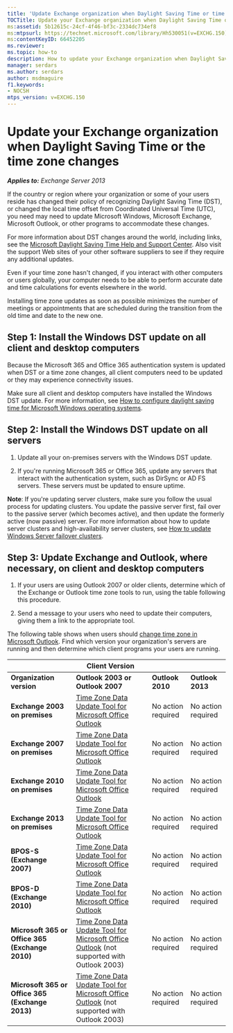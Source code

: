 ```yaml
---
title: 'Update Exchange organization when Daylight Saving Time or time zone changes'
TOCTitle: Update your Exchange organization when Daylight Saving Time or the time zone changes
ms:assetid: 5b12615c-24cf-4f46-bf3c-2334dc734ef8
ms:mtpsurl: https://technet.microsoft.com/library/Hh530051(v=EXCHG.150)
ms:contentKeyID: 66452205
ms.reviewer:
ms.topic: how-to
description: How to update your Exchange organization when Daylight Saving Time or the time zone changes
manager: serdars
ms.author: serdars
author: msdmaguire
f1.keywords:
- NOCSH
mtps_version: v=EXCHG.150
---
```


# Update your Exchange organization when Daylight Saving Time or the time zone changes

_**Applies to:** Exchange Server 2013_

If the country or region where your organization or some of your users reside has changed their policy of recognizing Daylight Saving Time (DST), or changed the local time offset from Coordinated Universal Time (UTC), you need may need to update Microsoft Windows, Microsoft Exchange, Microsoft Outlook, or other programs to accommodate these changes.

For more information about DST changes around the world, including links, see the [Microsoft Daylight Saving Time Help and Support Center](https://support.microsoft.com/help/22803/daylight-saving-time). Also visit the support Web sites of your other software suppliers to see if they require any additional updates.

Even if your time zone hasn't changed, if you interact with other computers or users globally, your computer needs to be able to perform accurate date and time calculations for events elsewhere in the world.

Installing time zone updates as soon as possible minimizes the number of meetings or appointments that are scheduled during the transition from the old time and date to the new one.

## Step 1: Install the Windows DST update on all client and desktop computers

Because the Microsoft 365 and Office 365 authentication system is updated when DST or a time zone changes, all client computers need to be updated or they may experience connectivity issues.

Make sure all client and desktop computers have installed the Windows DST update. For more information, see [How to configure daylight saving time for Microsoft Windows operating systems](https://support.microsoft.com/help/914387/how-to-configure-daylight-saving-time-for-microsoft-windows-os).

## Step 2: Install the Windows DST update on all servers

1. Update all your on-premises servers with the Windows DST update.

2. If you're running Microsoft 365 or Office 365, update any servers that interact with the authentication system, such as DirSync or AD FS servers. These servers must be updated to ensure uptime.

**Note**: If you're updating server clusters, make sure you follow the usual process for updating clusters. You update the passive server first, fail over to the passive server (which becomes active), and then update the formerly active (now passive) server. For more information about how to update server clusters and high-availability server clusters, see [How to update Windows Server failover clusters](https://support.microsoft.com/help/174799).

## Step 3: Update Exchange and Outlook, where necessary, on client and desktop computers

1. If your users are using Outlook 2007 or older clients, determine which of the Exchange or Outlook time zone tools to run, using the table following this procedure.

2. Send a message to your users who need to update their computers, giving them a link to the appropriate tool.

The following table shows when users should [change time zone in Microsoft Outlook](https://support.microsoft.com/office/5ab3e10e-5a6c-46af-ab48-156fedf70c04). Find which version your organization's servers are running and then determine which client programs your users are running.

|&nbsp;|Client Version|&nbsp;|&nbsp;|
|---|---|---|---|
|**Organization version**|**Outlook 2003 or Outlook 2007**|**Outlook 2010**|**Outlook 2013**|
|**Exchange 2003 on premises**|[Time Zone Data Update Tool for Microsoft Office Outlook](https://support.microsoft.com/office/add-remove-or-change-time-zones-5ab3e10e-5a6c-46af-ab48-156fedf70c04)|No action required|No action required|
|**Exchange 2007 on premises**|[Time Zone Data Update Tool for Microsoft Office Outlook](https://support.microsoft.com/office/add-remove-or-change-time-zones-5ab3e10e-5a6c-46af-ab48-156fedf70c04)|No action required|No action required|
|**Exchange 2010 on premises**|[Time Zone Data Update Tool for Microsoft Office Outlook](https://support.microsoft.com/office/add-remove-or-change-time-zones-5ab3e10e-5a6c-46af-ab48-156fedf70c04)|No action required|No action required|
|**Exchange 2013 on premises**|[Time Zone Data Update Tool for Microsoft Office Outlook](https://support.microsoft.com/office/add-remove-or-change-time-zones-5ab3e10e-5a6c-46af-ab48-156fedf70c04)|No action required|No action required|
|**BPOS-S (Exchange 2007)**|[Time Zone Data Update Tool for Microsoft Office Outlook](https://support.microsoft.com/office/add-remove-or-change-time-zones-5ab3e10e-5a6c-46af-ab48-156fedf70c04)|No action required|No action required|
|**BPOS-D (Exchange 2010)**|[Time Zone Data Update Tool for Microsoft Office Outlook](https://support.microsoft.com/office/add-remove-or-change-time-zones-5ab3e10e-5a6c-46af-ab48-156fedf70c04)|No action required|No action required|
|**Microsoft 365 or Office 365 (Exchange 2010)**|[Time Zone Data Update Tool for Microsoft Office Outlook](https://support.microsoft.com/office/add-remove-or-change-time-zones-5ab3e10e-5a6c-46af-ab48-156fedf70c04) (not supported with Outlook 2003)|No action required|No action required|
|**Microsoft 365 or Office 365 (Exchange 2013)**|[Time Zone Data Update Tool for Microsoft Office Outlook](https://support.microsoft.com/office/add-remove-or-change-time-zones-5ab3e10e-5a6c-46af-ab48-156fedf70c04) (not supported with Outlook 2003)|No action required|No action required|
